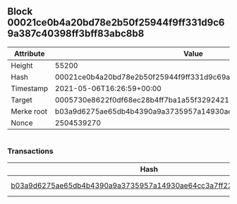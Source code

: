 ## Block 00021ce0b4a20bd78e2b50f25944f9ff331d9c69a387c40398ff3bff83abc8b8

Attribute | Value
--- | ---
Height | 55200
Hash | 00021ce0b4a20bd78e2b50f25944f9ff331d9c69a387c40398ff3bff83abc8b8
Timestamp | 2021-05-06T16:26:59+00:00
Target | 0005730e8622f0df68ec28b4ff7ba1a55f32924210011fd7bf11b91482ad778c
Merke root | b03a9d6275ae65db4b4390a9a3735957a14930ae64cc3a7ff22e9a92ae970ef7
Nonce | 2504539270

```

```

### Transactions

Hash | Amount
--- | ---
[b03a9d6275ae65db4b4390a9a3735957a14930ae64cc3a7ff22e9a92ae970ef7](b03a9d6275ae65db4b4390a9a3735957a14930ae64cc3a7ff22e9a92ae970ef7.md) | 10.00000000 SKEPTI 
